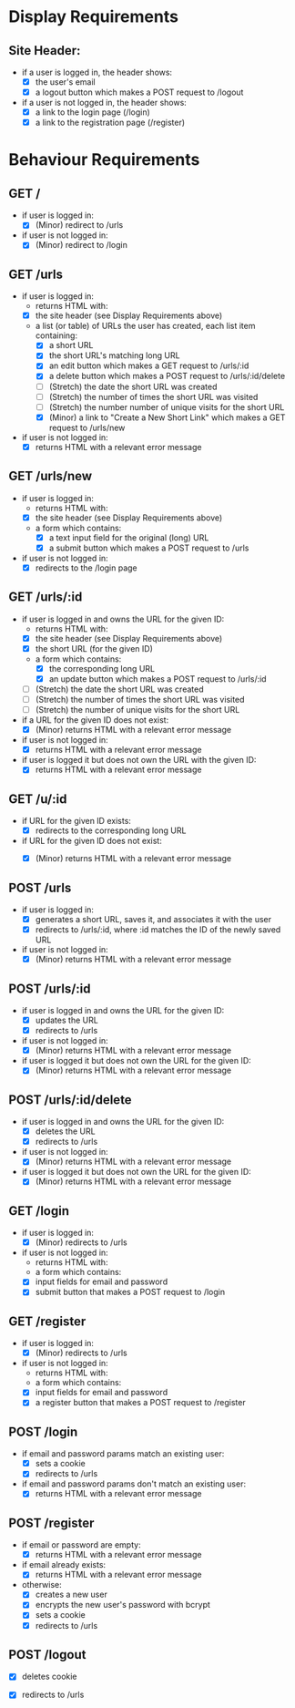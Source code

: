 # Display Requirements

## Site Header:
  - if a user is logged in, the header shows:
    - [x] the user's email
    - [x] a logout button which makes a POST request to /logout

  - if a user is not logged in, the header shows:
    - [x] a link to the login page (/login)
    - [x] a link to the registration page (/register)

# Behaviour Requirements

## GET /
  - if user is logged in:
    - [x] (Minor) redirect to /urls
  - if user is not logged in:
    - [x] (Minor) redirect to /login

## GET /urls

  - if user is logged in:
    - returns HTML with:
    - [x] the site header (see Display Requirements above)
    - a list (or table) of URLs the user has created, each list item containing:
      - [x] a short URL
      - [x] the short URL's matching long URL
      - [x] an edit button which makes a GET request to /urls/:id
      - [x] a delete button which makes a POST request to /urls/:id/delete
      - [ ] (Stretch) the date the short URL was created
      - [ ] (Stretch) the number of times the short URL was visited
      - [ ] (Stretch) the number number of unique visits for the short URL
      - [x] (Minor) a link to "Create a New Short Link" which makes a GET request to /urls/new
  - if user is not logged in:
    - [x] returns HTML with a relevant error message

## GET /urls/new

  - if user is logged in:
    - returns HTML with:
    - [x] the site header (see Display Requirements above)
    - a form which contains:
      - [x] a text input field for the original (long) URL
      - [x] a submit button which makes a POST request to /urls
  - if user is not logged in:
    - [x] redirects to the /login page

## GET /urls/:id

  - if user is logged in and owns the URL for the given ID:
    - returns HTML with:
    - [x] the site header (see Display Requirements above)
    - [x] the short URL (for the given ID)
    - a form which contains:
      - [x] the corresponding long URL
      - [x] an update button which makes a POST request to /urls/:id
    - [ ] (Stretch) the date the short URL was created
    - [ ] (Stretch) the number of times the short URL was visited
    - [ ] (Stretch) the number of unique visits for the short URL
  - if a URL for the given ID does not exist:
    - [x] (Minor) returns HTML with a relevant error message
  - if user is not logged in:
    - [x] returns HTML with a relevant error message
  - if user is logged it but does not own the URL with the given ID:
    - [x] returns HTML with a relevant error message

## GET /u/:id

  - if URL for the given ID exists:
    - [x] redirects to the corresponding long URL
  - if URL for the given ID does not exist:
    - [x] (Minor) returns HTML with a relevant error message


## POST /urls

  - if user is logged in:
    - [x] generates a short URL, saves it, and associates it with the user
    - [x] redirects to /urls/:id, where :id matches the ID of the newly saved URL
  - if user is not logged in:
    - [x] (Minor) returns HTML with a relevant error message

## POST /urls/:id

  - if user is logged in and owns the URL for the given ID:
    - [x] updates the URL
    - [x] redirects to /urls
  - if user is not logged in:
    - [x] (Minor) returns HTML with a relevant error message
  - if user is logged it but does not own the URL for the given ID:
    - [x] (Minor) returns HTML with a relevant error message

## POST /urls/:id/delete

  - if user is logged in and owns the URL for the given ID:
    - [x] deletes the URL
    - [x] redirects to /urls
  - if user is not logged in:
    - [x] (Minor) returns HTML with a relevant error message
  - if user is logged it but does not own the URL for the given ID:
    - [x] (Minor) returns HTML with a relevant error message

## GET /login

  - if user is logged in:
    - [x] (Minor) redirects to /urls
  - if user is not logged in:
    - returns HTML with:
    - a form which contains:
    - [x] input fields for email and password
    - [x] submit button that makes a POST request to /login

## GET /register

  - if user is logged in:
    - [x] (Minor) redirects to /urls
  - if user is not logged in:
    - returns HTML with:
    - a form which contains:
    - [x] input fields for email and password
    - [x] a register button that makes a POST request to /register

## POST /login

  - if email and password params match an existing user:
    - [x] sets a cookie
    - [x] redirects to /urls
  - if email and password params don't match an existing user:
    - [x] returns HTML with a relevant error message

## POST /register

  - if email or password are empty:
    - [x] returns HTML with a relevant error message
  - if email already exists:
    - [x] returns HTML with a relevant error message
  - otherwise:
    - [x] creates a new user
    - [x] encrypts the new user's password with bcrypt
    - [x] sets a cookie
    - [x] redirects to /urls

## POST /logout

  - [x] deletes cookie
  - [x] redirects to /urls



   